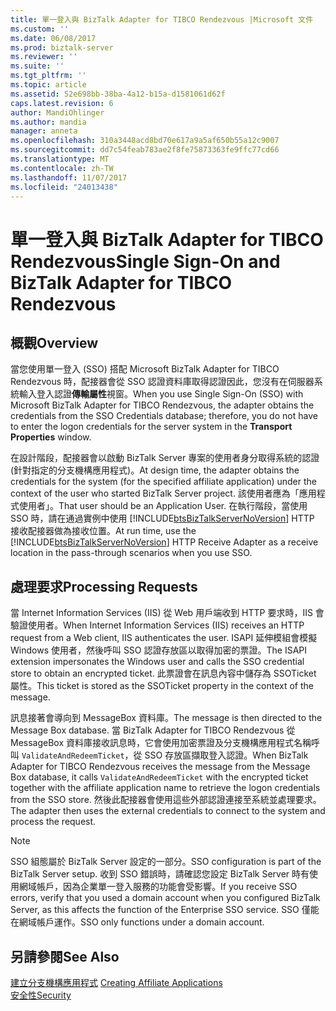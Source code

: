 ```yaml
---
title: 單一登入與 BizTalk Adapter for TIBCO Rendezvous |Microsoft 文件
ms.custom: ''
ms.date: 06/08/2017
ms.prod: biztalk-server
ms.reviewer: ''
ms.suite: ''
ms.tgt_pltfrm: ''
ms.topic: article
ms.assetid: 52e698bb-38ba-4a12-b15a-d1581061d62f
caps.latest.revision: 6
author: MandiOhlinger
ms.author: mandia
manager: anneta
ms.openlocfilehash: 310a3448acd8bd70e617a9a5af650b55a12c9007
ms.sourcegitcommit: dd7c54feab783ae2f8fe75873363fe9ffc77cd66
ms.translationtype: MT
ms.contentlocale: zh-TW
ms.lasthandoff: 11/07/2017
ms.locfileid: "24013438"
---
```

# <a name="single-sign-on-and-biztalk-adapter-for-tibco-rendezvous"></a><span data-ttu-id="933f3-102">單一登入與 BizTalk Adapter for TIBCO Rendezvous</span><span class="sxs-lookup"><span data-stu-id="933f3-102">Single Sign-On and BizTalk Adapter for TIBCO Rendezvous</span></span>

## <a name="overview"></a><span data-ttu-id="933f3-103">概觀</span><span class="sxs-lookup"><span data-stu-id="933f3-103">Overview</span></span>
<span data-ttu-id="933f3-104">當您使用單一登入 (SSO) 搭配 Microsoft BizTalk Adapter for TIBCO Rendezvous 時，配接器會從 SSO 認證資料庫取得認證因此，您沒有在伺服器系統輸入登入認證**傳輸屬性**視窗。</span><span class="sxs-lookup"><span data-stu-id="933f3-104">When you use Single Sign-On (SSO) with Microsoft BizTalk Adapter for TIBCO Rendezvous, the adapter obtains the credentials from the SSO Credentials database; therefore, you do not have to enter the logon credentials for the server system in the **Transport Properties** window.</span></span>  
  
 <span data-ttu-id="933f3-105">在設計階段，配接器會以啟動 BizTalk Server 專案的使用者身分取得系統的認證 (針對指定的分支機構應用程式)。</span><span class="sxs-lookup"><span data-stu-id="933f3-105">At design time, the adapter obtains the credentials for the system (for the specified affiliate application) under the context of the user who started BizTalk Server project.</span></span> <span data-ttu-id="933f3-106">該使用者應為「應用程式使用者」。</span><span class="sxs-lookup"><span data-stu-id="933f3-106">That user should be an Application User.</span></span> <span data-ttu-id="933f3-107">在執行階段，當使用 SSO 時，請在通過實例中使用 [!INCLUDE[btsBizTalkServerNoVersion](../includes/btsbiztalkservernoversion-md.md)] HTTP 接收配接器做為接收位置。</span><span class="sxs-lookup"><span data-stu-id="933f3-107">At run time, use the [!INCLUDE[btsBizTalkServerNoVersion](../includes/btsbiztalkservernoversion-md.md)] HTTP Receive Adapter as a receive location in the pass-through scenarios when you use SSO.</span></span>  
  
## <a name="processing-requests"></a><span data-ttu-id="933f3-108">處理要求</span><span class="sxs-lookup"><span data-stu-id="933f3-108">Processing Requests</span></span>  
 <span data-ttu-id="933f3-109">當 Internet Information Services (IIS) 從 Web 用戶端收到 HTTP 要求時，IIS 會驗證使用者。</span><span class="sxs-lookup"><span data-stu-id="933f3-109">When Internet Information Services (IIS) receives an HTTP request from a Web client, IIS authenticates the user.</span></span> <span data-ttu-id="933f3-110">ISAPI 延伸模組會模擬 Windows 使用者，然後呼叫 SSO 認證存放區以取得加密的票證。</span><span class="sxs-lookup"><span data-stu-id="933f3-110">The ISAPI extension impersonates the Windows user and calls the SSO credential store to obtain an encrypted ticket.</span></span> <span data-ttu-id="933f3-111">此票證會在訊息內容中儲存為 SSOTicket 屬性。</span><span class="sxs-lookup"><span data-stu-id="933f3-111">This ticket is stored as the SSOTicket property in the context of the message.</span></span>  
  
 <span data-ttu-id="933f3-112">訊息接著會導向到 MessageBox 資料庫。</span><span class="sxs-lookup"><span data-stu-id="933f3-112">The message is then directed to the Message Box database.</span></span> <span data-ttu-id="933f3-113">當 BizTalk Adapter for TIBCO Rendezvous 從 MessageBox 資料庫接收訊息時，它會使用加密票證及分支機構應用程式名稱呼叫 `ValidateAndRedeemTicket`，從 SSO 存放區擷取登入認證。</span><span class="sxs-lookup"><span data-stu-id="933f3-113">When BizTalk Adapter for TIBCO Rendezvous receives the message from the Message Box database, it calls `ValidateAndRedeemTicket` with the encrypted ticket together with the affiliate application name to retrieve the logon credentials from the SSO store.</span></span> <span data-ttu-id="933f3-114">然後此配接器會使用這些外部認證連接至系統並處理要求。</span><span class="sxs-lookup"><span data-stu-id="933f3-114">The adapter then uses the external credentials to connect to the system and process the request.</span></span>  
  
> [!NOTE]
>  <span data-ttu-id="933f3-115">SSO 組態屬於 BizTalk Server 設定的一部分。</span><span class="sxs-lookup"><span data-stu-id="933f3-115">SSO configuration is part of the BizTalk Server setup.</span></span> <span data-ttu-id="933f3-116">收到 SSO 錯誤時，請確認您設定 BizTalk Server 時有使用網域帳戶，因為企業單一登入服務的功能會受影響。</span><span class="sxs-lookup"><span data-stu-id="933f3-116">If you receive SSO errors, verify that you used a domain account when you configured BizTalk Server, as this affects the function of the Enterprise SSO service.</span></span> <span data-ttu-id="933f3-117">SSO 僅能在網域帳戶運作。</span><span class="sxs-lookup"><span data-stu-id="933f3-117">SSO only functions under a domain account.</span></span>  
  
## <a name="see-also"></a><span data-ttu-id="933f3-118">另請參閱</span><span class="sxs-lookup"><span data-stu-id="933f3-118">See Also</span></span>  
 <span data-ttu-id="933f3-119">[建立分支機構應用程式](../core/creating-affiliate-applications1.md) </span><span class="sxs-lookup"><span data-stu-id="933f3-119">[Creating Affiliate Applications](../core/creating-affiliate-applications1.md) </span></span>  
[<span data-ttu-id="933f3-120">安全性</span><span class="sxs-lookup"><span data-stu-id="933f3-120">Security</span></span>](../core/security-in-biztalk-adapter-for-tibco-rendezvous.md)